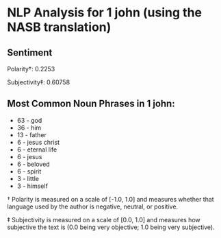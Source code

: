 # NLP Analysis for 1 john (using the NASB translation)

## Sentiment

Polarity†: 0.2253

Subjectivity‡: 0.60758

## Most Common Noun Phrases in 1 john:

 * 63	-  god
 * 36	-  him
 * 13	-  father
 * 6	-  jesus christ
 * 6	-  eternal life
 * 6	-  jesus
 * 6	-  beloved
 * 6	-  spirit
 * 3	-  little
 * 3	-  himself


† Polarity is measured on a scale of [-1.0, 1.0] and measures whether that language used by the author is negative, neutral, or positive.

‡ Subjectivity is measured on a scale of [0.0, 1.0] and measures how subjective the text is (0.0 being very objective; 1.0 being very subjective).
